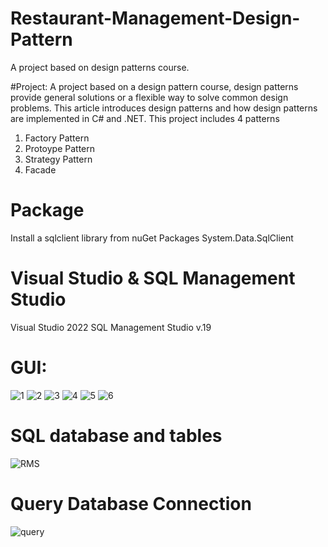 # Restaurant-Management-Design-Pattern
A project based on design patterns course.

#Project:
A project based on a design pattern course, design patterns provide general solutions or a flexible way to solve common design problems. This article introduces design patterns and how design patterns are implemented in C# and .NET. This project includes 4 patterns
1. Factory Pattern
2. Protoype Pattern
3. Strategy Pattern
4. Facade

# Package
Install a sqlclient library from nuGet Packages
System.Data.SqlClient

# Visual Studio & SQL Management Studio
Visual Studio 2022
SQL Management Studio v.19

# GUI:

![1](https://user-images.githubusercontent.com/73800301/226411503-1655140e-3d49-46e6-ae8f-89f7f7f11589.PNG)
![2](https://user-images.githubusercontent.com/73800301/226411509-d7882e9e-cb24-4861-a183-3ae8c7e4884b.PNG)
![3](https://user-images.githubusercontent.com/73800301/226411517-a90ee655-e786-4968-a052-ff7d588d0ea0.PNG)
![4](https://user-images.githubusercontent.com/73800301/226411523-8a29efa3-d35e-4523-8914-e500f6ba5e0e.PNG)
![5](https://user-images.githubusercontent.com/73800301/226411529-8130fea5-9e2f-4b70-b0ff-4505bdc96b54.PNG)
![6](https://user-images.githubusercontent.com/73800301/226411533-b3c71523-1134-4f06-aed5-9ce44421563b.PNG)

# SQL database and tables
![RMS](https://user-images.githubusercontent.com/73800301/226410526-94db37d9-b731-44bc-aaa8-7b6a6d519237.PNG)

# Query Database Connection

![query](https://user-images.githubusercontent.com/73800301/226411445-f6f16f4b-92ad-4b75-86d7-4fad606b72a7.png)
